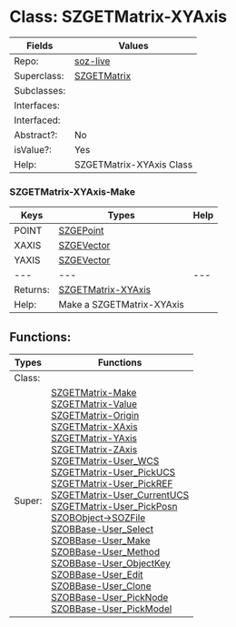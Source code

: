 
# Class:	SZGETMatrix-XYAxis

| Fields | Values |
| --------- | --------- |
| Repo: | [soz-live](/repos/soz-live.html) |
| Superclass: | [SZGETMatrix](SZGETMatrix.html) |
| Subclasses: |  |
| Interfaces: |  |
| Interfaced: |  |
| Abstract?: | No |
| isValue?: | Yes |
| Help: | SZGETMatrix-XYAxis Class |

### SZGETMatrix-XYAxis-Make

| Keys | Types | Help |
| --------- | --------- | --------- |
| POINT | [SZGEPoint](SZGEPoint.html) |  |
| XAXIS | [SZGEVector](SZGEVector.html) |  |
| YAXIS | [SZGEVector](SZGEVector.html) |  |
| --- | --- | --- |
| Returns: | [SZGETMatrix-XYAxis](SZGETMatrix-XYAxis.html) |
| Help: | Make a SZGETMatrix-XYAxis |


## Functions:

| Types | Functions |
| --------- | --------- |
| Class: |  |
| Super: | [SZGETMatrix-Make](SZGETMatrix.html) <br> [SZGETMatrix-Value](SZGETMatrix.html) <br> [SZGETMatrix-Origin](SZGETMatrix.html) <br> [SZGETMatrix-XAxis](SZGETMatrix.html) <br> [SZGETMatrix-YAxis](SZGETMatrix.html) <br> [SZGETMatrix-ZAxis](SZGETMatrix.html) <br> [SZGETMatrix-User_WCS](SZGETMatrix.html) <br> [SZGETMatrix-User_PickUCS](SZGETMatrix.html) <br> [SZGETMatrix-User_PickREF](SZGETMatrix.html) <br> [SZGETMatrix-User_CurrentUCS](SZGETMatrix.html) <br> [SZGETMatrix-User_PickPosn](SZGETMatrix.html) <br> [SZOBObject->SOZFile](SZOBObject.html) <br> [SZOBBase-User_Select](SZOBBase.html) <br> [SZOBBase-User_Make](SZOBBase.html) <br> [SZOBBase-User_Method](SZOBBase.html) <br> [SZOBBase-User_ObjectKey](SZOBBase.html) <br> [SZOBBase-User_Edit](SZOBBase.html) <br> [SZOBBase-User_Clone](SZOBBase.html) <br> [SZOBBase-User_PickNode](SZOBBase.html) <br> [SZOBBase-User_PickModel](SZOBBase.html) |


